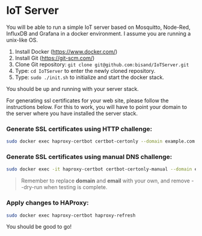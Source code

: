 # IoT Server
You will be able to run a simple IoT server based on Mosquitto, Node-Red, InfluxDB and Grafana in a docker environment. I assume you are running a unix-like OS.

1. Install Docker (https://www.docker.com/)
2. Install Git (https://git-scm.com/)
3. Clone Git repository: ``` git clone git@github.com:bisand/IoTServer.git ```
4. Type: ``` cd IoTServer ``` to enter the newly cloned repository.
5. Type: ``` sudo ./init.sh ``` to initialize and start the docker stack.

You should be up and running with your server stack.

For generating ssl certificates for your web site, please follow the instructions below. For this to work, you will have to point your domain to the server where you have installed the server stack.

### Generate SSL certificates using HTTP challenge:
```sh
sudo docker exec haproxy-certbot certbot-certonly --domain example.com --email user@example.com --dry-run
```

### Generate SSL certificates using manual DNS challenge:
```sh
sudo docker exec -it haproxy-certbot certbot-certonly-manual --domain example.com --email user@example.com --dry-run
```

> Remember to replace **domain** and **email** with your own, and remove --dry-run when testing is complete.

### Apply changes to HAProxy:
```sh
sudo docker exec haproxy-certbot haproxy-refresh
```

You should be good to go!
